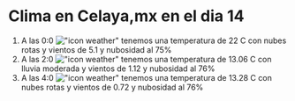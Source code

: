 # Clima en Celaya,mx en el dia 14

1. A las 0:0 !["icon weather"](http://openweathermap.org/img/w/04n.png) tenemos una temperatura de 22 C con nubes rotas y  vientos de 5.1 y nubosidad al 75%
1. A las 2:0 !["icon weather"](http://openweathermap.org/img/w/10n.png) tenemos una temperatura de 13.06 C con lluvia moderada y  vientos de 1.12 y nubosidad al 76%
1. A las 4:0 !["icon weather"](http://openweathermap.org/img/w/04n.png) tenemos una temperatura de 13.28 C con nubes rotas y  vientos de 0.72 y nubosidad al 76%
